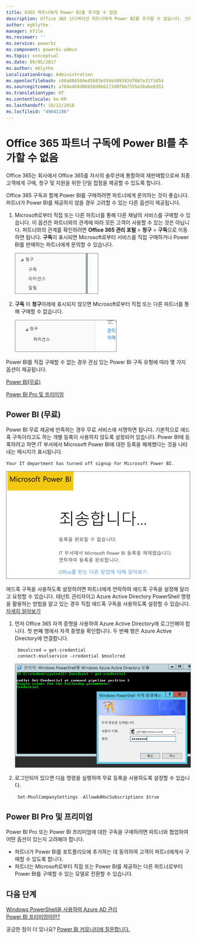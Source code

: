 ```yaml
---
title: O365 파트너에게 Power BI를 추가할 수 없음
description: Office 365 신디케이션 파트너에게 Power BI를 추가할 수 없습니다. 신디케이티드 모델은 Office 365에서 사용하는 구매 모델입니다.
author: mgblythe
manager: kfile
ms.reviewer: ''
ms.service: powerbi
ms.component: powerbi-admin
ms.topic: conceptual
ms.date: 09/05/2017
ms.author: mblythe
LocalizationGroup: Administration
ms.openlocfilehash: c08a886584e45b83e559a509392df867e31f3d54
ms.sourcegitcommit: a764e4b9d06b50d9b6173d0fbb7555e3babe6351
ms.translationtype: HT
ms.contentlocale: ko-KR
ms.lasthandoff: 10/22/2018
ms.locfileid: "49641186"
---
```

# <a name="unable-to-add-power-bi-to-office-365-partner-subscription"></a>Office 365 파트너 구독에 Power BI를 추가할 수 없음
Office 365는 회사에서 Office 365를 자사의 솔루션에 통합하여 재판매함으로써 최종 고객에게 구매, 청구 및 지원을 위한 단일 접점을 제공할 수 있도록 합니다.

Office 365 구독과 함께 Power BI를 구매하려면 파트너에게 문의하는 것이 좋습니다. 파트너가 Power BI를 제공하지 않을 경우 고려할 수 있는 다른 옵션이 제공됩니다.

1. Microsoft로부터 직접 또는 다른 파트너를 통해 다른 채널의 서비스를 구매할 수 있습니다. 이 옵션은 파트너와의 관계에 따라 모든 고객이 사용할 수 있는 것은 아닙니다. 파트너와의 관계를 확인하려면 **Office 365 관리 포털** > **청구** > **구독**으로 이동하면 됩니다. **구독**이 표시되면 Microsoft로부터 서비스를 직접 구매하거나 Power BI를 판매하는 파트너에게 문의할 수 있습니다.
   
    ![](media/service-admin-syndication-partner/billingsub.png)
2. **구독** 이 **청구**아래에 표시되지 않으면 Microsoft로부터 직접 또는 다른 파트너를 통해 구매할 수 없습니다. 
   
   ![](media/service-admin-syndication-partner/billing.png)

Power BI를 직접 구매할 수 없는 경우 관심 있는 Power BI 구독 유형에 따라 몇 가지 옵션이 제공됩니다.

[Power BI(무료)](#power-bi-free)

[Power BI Pro 및 프리미엄](#power-bi-pro-and-premium)

## <a name="power-bi-free"></a>Power BI (무료)
Power BI 무료 제공에 만족하는 경우 무료 서비스에 서명하면 됩니다. 기본적으로 애드혹 구독이라고도 하는 개별 등록이 사용하지 않도록 설정되어 있습니다. Power BI에 등록하려고 하면 IT 부서에서 Microsoft Power BI에 대한 등록을 해제했다는 것을 나타내는 메시지가 표시됩니다.

    Your IT department has turned off signup for Microsoft Power BI.

![](media/service-admin-syndication-partner/sorry.png)

애드혹 구독을 사용하도록 설정하려면 파트너에게 연락하여 애드혹 구독을 설정해 달라고 요청할 수 있습니다. 테넌트 관리자이고 Azure Active Directory PowerShell 명령을 활용하는 방법을 알고 있는 경우 직접 애드혹 구독을 사용하도록 설정할 수 있습니다. [자세히 알아보기](https://technet.microsoft.com/library/jj151815.aspx)

1. 먼저 Office 365 자격 증명을 사용하여 Azure Active Directory에 로그인해야 합니다. 첫 번째 행에서 자격 증명을 확인합니다. 두 번째 행은 Azure Active Directory에 연결합니다.
   
        $msolcred = get-credential
        connect-msolservice -credential $msolcred
   
    ![](media/service-admin-syndication-partner/aad-signin.png)
2. 로그인되어 있으면 다음 명령을 실행하여 무료 등록을 사용하도록 설정할 수 있습니다.
   
        Set-MsolCompanySettings -AllowAdHocSubscriptions $true

## <a name="power-bi-pro-and-premium"></a>Power BI Pro 및 프리미엄
Power BI Pro 또는 Power BI 프리미엄에 대한 구독을 구매하려면 파트너와 협업하여 어떤 옵션이 있는지 고려해야 합니다.

* 파트너가 Power BI를 포트폴리오에 추가하는 데 동의하여 고객이 파트너에게서 구매할 수 있도록 합니다.
* 파트너는 Microsoft로부터 직접 또는 Power BI를 제공하는 다른 파트너로부터 Power BI를 구매할 수 있는 모델로 전환할 수 있습니다.

## <a name="next-steps"></a>다음 단계
[Windows PowerShell을 사용하여 Azure AD 관리](https://technet.microsoft.com/library/jj151815.aspx)  
[Power BI 프리미엄이란?](service-premium.md)

궁금한 점이 더 있나요? [Power BI 커뮤니티에 질문합니다.](http://community.powerbi.com/)

